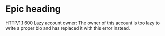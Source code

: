 # Epic heading

 HTTP/1.1 600 Lazy account owner: The owner of this account is too lazy to write a proper bio and has replaced it with this error instead.

